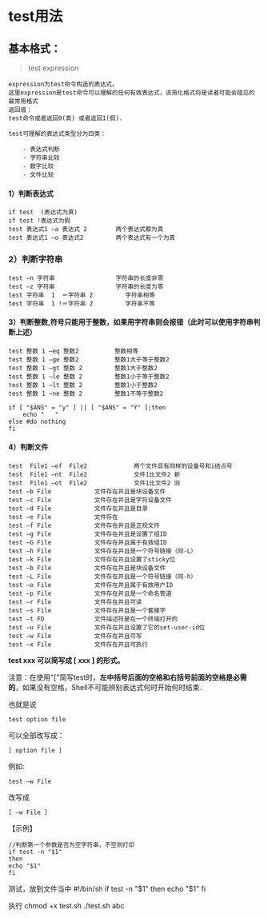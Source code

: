 
# test用法

## 基本格式：

> test expression

    expression为test命令构造的表达式。
    这里expression是test命令可以理解的任何有效表达式，该简化格式将是读者可能会踫见的最常用格式
    返回值：
    test命令或者返回0(真) 或者返回1(假).

    test可理解的表达式类型分为四类：

        - 表达式判断
        - 字符串比较
        - 数字比较
        - 文件比较

#### 1）判断表达式

    if test  (表达式为真)
    if test !表达式为假
    test 表达式1 –a 表达式 2        两个表达式都为真
    test 表达式1 –o 表达式2         两个表达式有一个为真

### 2）判断字符串

    test –n 字符串                 字符串的长度非零
    test –z 字符串                 字符串的长度为零
    test 字符串  1  ＝字符串 2         字符串相等
    test 字符串  1 !＝字符串 2         字符串不等

#### 3）判断整数,符号只能用于整数，如果用字符串则会报错（此时可以使用字符串判断上述）

    test 整数 1 –eq 整数2          整数相等
    test 整数 1 –ge 整数2          整数1大于等于整数2
    test 整数 1 –gt 整数 2         整数1大于整数2
    test 整数 1 –le 整数 2         整数1小于等于整数2
    test 整数 1 –lt 整数 2         整数1小于整数2
    test 整数 1 –ne 整数 2         整数1不等于整数2

    if [ "$ANS" = "y" ] || [ "$ANS" = "Y" ];then
        echo "   "
    else #do nothing
    fi

#### 4）判断文件

    test  File1 –ef  File2             两个文件具有同样的设备号和i结点号
    test  File1 –nt  File2             文件1比文件2 新
    test  File1 –ot  File2             文件1比文件2 旧
    test –b File            文件存在并且是块设备文件
    test –c File            文件存在并且是字符设备文件
    test –d File            文件存在并且是目录
    test –e File            文件存在
    test –f File            文件存在并且是正规文件
    test –g File            文件存在并且是设置了组ID
    test –G File            文件存在并且属于有效组ID
    test –h File            文件存在并且是一个符号链接（同-L）
    test –k File            文件存在并且设置了sticky位
    test –b File            文件存在并且是块设备文件
    test –L File            文件存在并且是一个符号链接（同-h）
    test –o File            文件存在并且属于有效用户ID
    test –p File            文件存在并且是一个命名管道
    test –r File            文件存在并且可读
    test –s File            文件存在并且是一个套接字
    test –t FD              文件描述符是在一个终端打开的
    test –u File            文件存在并且设置了它的set-user-id位
    test –w File            文件存在并且可写
    test –x File            文件存在并且可执行

**test xxx 可以简写成 [  xxx  ] 的形式。**

注意：在使用"["简写test时，**左中括号后面的空格和右括号前面的空格是必需的**，如果没有空格，Shell不可能辨别表达式何时开始何时结束．

也就是说

    test option file

可以全部改写成：

    [ option file ]

例如:

    test –w File

改写成    

    [ –w File ]

【示例】

    //判断第一个参数是否为空字符串，不空则打印
    if test -n "$1"
    then
    echo "$1"
    fi

测试，放到文件当中
    #!/bin/sh
    if test -n "$1"
    then
    echo "$1"
    fi

执行
    chmod +x test.sh
    ./test.sh abc



